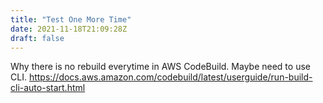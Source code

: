 ```yaml
---
title: "Test One More Time"
date: 2021-11-18T21:09:28Z
draft: false
---
```


Why there is no rebuild everytime in AWS CodeBuild.
Maybe need to use CLI. https://docs.aws.amazon.com/codebuild/latest/userguide/run-build-cli-auto-start.html

